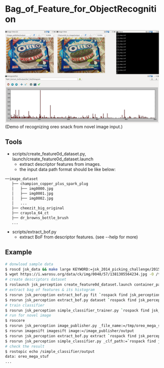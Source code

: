 # Bag_of_Feature_for_ObjectRecognition
![](images/bof_object_recognition.png)
(Demo of recognizing oreo snack from novel image input.)

## Tools
* scripts/create\_feature0d\_dataset.py, launch/create\_feature0d\_dataset.launch
    * extract descriptor features from images.
    * the input data path format should be like below:

```
──image_dataset
   ├── champion_copper_plus_spark_plug
   │   ├── img0000.jpg
   │   ├── img0001.jpg
   │   ├── img0002.jpg
   │   ...
   ├── cheezit_big_original
   ├── crayola_64_ct
   ├── dr_browns_bottle_brush
   ...
```

* scripts/extract\_bof.py
    * extract BoF from descriptor features. (see --help for more)

## Example
```sh
# donwload sample data
$ roscd jsk_data && make large KEYWORD:=jsk_2014_picking_challenge/20150428_collected_images
$ wget https://i.warosu.org/data/ck/img/0048/57/1381305564234.jpg -O /tmp/oreo_mega_stuf_sample.jpg
# create descriptors dataset
$ roslaunch jsk_perception create_feature0d_dataset.launch container_path:=`rospack find jsk_data`/large/20150428_collected_images
# extract bag of features & its histogram
$ rosrun jsk_perception extract_bof.py fit `rospack find jsk_perception`/trained_data/feature0d_dataset.pkl.gz -O `rospack find jsk_perception`/trained_data/bof.pkl.gz
$ rosrun jsk_perception extract_bof.py dataset `rospack find jsk_perception`/trained_data/feature0d_dataset.pkl.gz `rospack find jsk_perception`/trained_data/bof.pkl.gz -O `rospack find jsk_perception`/trained_data/bof_hist.pkl.gz
# train classifier
$ rosrun jsk_perception simple_classifier_trainer.py `rospack find jsk_perception`/trained_data/bof_hist.pkl.gz -O `rospack find jsk_perception`/trained_data/clf.pkl.gz
# run for novel image
$ roscore
$ rosrun jsk_perception image_publisher.py _file_name:=/tmp/oreo_mega_stuf_sample.jpg
$ rosrun imagesift imagesift image:=/image_publisher/output
$ rosrun jsk_perception extract_bof.py extract `rospack find jsk_perception`/trained_data/bof.pkl.gz
$ rosrun jsk_perception simple_classifier.py _clf_path:=`rospack find jsk_perception`/trained_data/clf.pkl.gz
# check the result
$ rostopic echo /simple_classifier/output
data: oreo_mega_stuf
...
```
